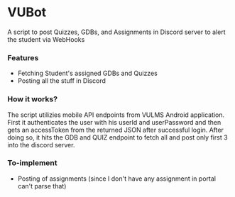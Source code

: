# VUBot
A script to post Quizzes, GDBs, and Assignments in Discord server to alert the student via WebHooks

### Features
- Fetching Student's assigned GDBs and Quizzes
- Posting all the stuff in Discord

### How it works?
<p>The script utilizies mobile API endpoints from VULMS Android application. First it authenticates the user with his userId and userPassword and then gets an accessToken from the returned JSON after successful login. After doing so, it hits the GDB and QUIZ endpoint to fetch all and post only first 3 into the discord server.</p>

### To-implement
- Posting of assignments (since I don't have any assignment in portal can't parse that) 
